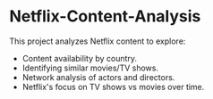 # Netflix-Content-Analysis
This project analyzes Netflix content to explore:
- Content availability by country.
- Identifying similar movies/TV shows.
- Network analysis of actors and directors.
- Netflix's focus on TV shows vs movies over time.
